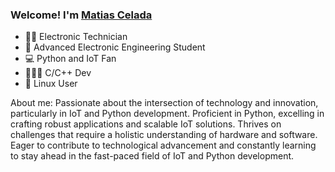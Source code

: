 ### Welcome! I'm [Matias Celada](https://www.linkedin.com/in/matiascelada/)

- 👨‍🎓 Electronic Technician
- 🏫 Advanced Electronic Engineering Student
- 💻 Python and IoT Fan
- 👨🏻‍💻 C/C++ Dev
- 🐧 Linux User

About me:
        Passionate about the intersection of technology and innovation, particularly in IoT and Python development. Proficient in Python, excelling in crafting robust applications and scalable IoT solutions. Thrives on challenges that require a holistic understanding of hardware and software. Eager to contribute to technological advancement and constantly learning to stay ahead in the fast-paced field of IoT and Python development.
